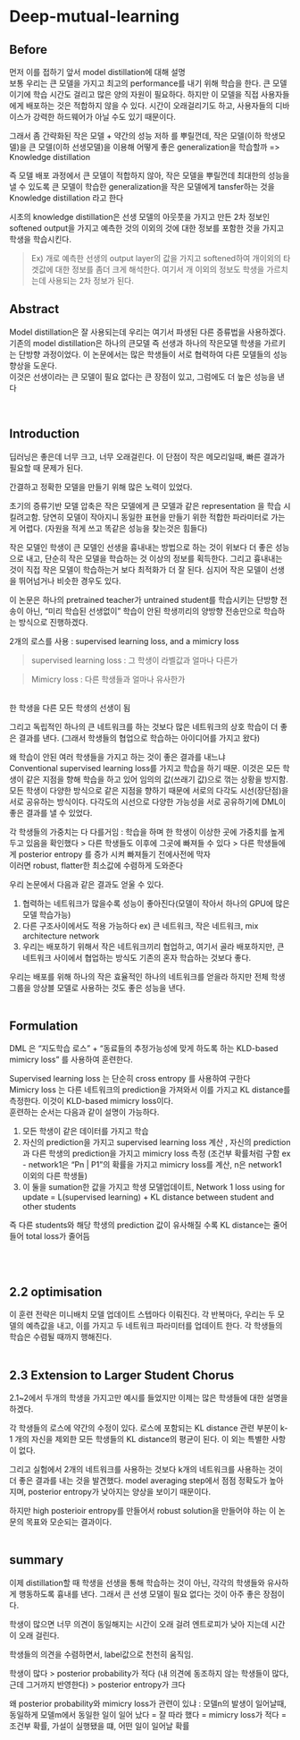 # Deep-mutual-learning

## Before

먼저 이를 접하기 앞서 model distillation에 대해 설명 
<br/>
보통 우리는 큰 모델을 가지고 최고의 performance를 내기 위해 학습을 한다. 큰 모델이기에 학습 시간도 걸리고 많은 양의 자원이 필요하다. 하지만 이 모델을 직접 사용자들에게 배포하는 것은 적합하지 않을 수 있다. 시간이 오래걸리기도 하고, 사용자들의 디바이스가 강력한 하드웨어가 아닐 수도 있기 때문이다.
<br/>

그래서 좀 간략화된 작은 모델 + 약간의 성능 저하 를 뿌릴껀데, 작은 모델(이하 학생모델)을 큰 모델(이하 선생모델)을 이용해  어떻게 좋은 generalization을 학습할까 =>  Knowledge distillation 
<br/>

즉 모델 배포 과정에서 큰 모델이 적합하지 않아, 작은 모델을 뿌릴껀데 최대한의 성능을 낼 수 있도록 큰 모델이 학습한 generalization을 작은 모델에게 tansfer하는 것을 Knowledge distillation 라고 한다
<br/>

시초의 knowledge distillation은 선생 모델의 아웃풋을 가지고 만든 2차 정보인 softened output을 가지고 예측한 것의 이외의 것에 대한 정보를 포함한 것을 가지고 학생을 학습시킨다.
<br/>
> Ex) 개로 예측한 선생의 output layer의 값을 가지고 softened하여 개이외의 타겟값에 대한 정보를 좀더 크게 해석한다. 여기서 개 이외의 정보도 학생을 가르치는데 사용되는 2차 정보가 된다.




## Abstract

Model distillation은 잘 사용되는데 우리는 여기서 파생된 다른 증류법을 사용하겠다.
<br/>
기존의 model distillation은 하나의 큰모델 즉 선생과 하나의 작은모델 학생을 가르키는 단방향 과정이었다.
이 논문에서는 많은 학생들이 서로 협력하여 다른 모델들의 성능향상을 도운다.
<br/>
이것은 선생이라는 큰 모델이 필요 없다는 큰 장점이 있고, 그럼에도 더 높은 성능을 낸다

<br/>

## Introduction

딥러닝은 좋은데 너무 크고, 너무 오래걸린다. 이 단점이 작은 메모리일때, 빠른 결과가 필요할 때 문제가 된다.
<br/>

간결하고 정확한 모델을 만들기 위해 많은 노력이 있었다.
<br/>

초기의 증류기반 모델 압축은 작은 모델에게 큰 모델과 같은 representation 을 학습 시킬려고함. 당연히 모델이 작아지니 동일한 표현을 만들기 위한 적합한 파라미터로 가는게 어렵다. (자원을 적게 쓰고 똑같은 성능을 찾는것은 힘들다)
<br/>

작은 모델인 학생이 큰 모델인 선생을 흉내내는 방법으로 하는 것이 위보다 더 좋은 성능으로 내고, 단순히 작은 모델을 학습하는 것 이상의 정보를 획득한다.
그리고 흉내내는 것이 직접 작은 모델이 학습하는거 보다 최적화가 더 잘 된다. 심지어 작은 모델이 선생을 뛰어넘거나 비슷한 경우도 있다.
<br/>

이 논문은 하나의 pretrained teacher가 untrained student를 학습시키는 단방향 전송이 아닌, 
“미리 학습된 선생없이” 학습이 안된 학생끼리의 양방향 전송만으로 학습하는 방식으로 진행하겠다.
<br/>

2개의 로스를 사용 : supervised learning loss, and a mimicry loss
<br/>

> supervised learning loss : 그 학생이 라벨값과 얼마나 다른가

> Mimicry loss : 다른 학생들과 얼마나 유사한가

<br/>
한 학생을 다른 모든 학생의 선생이 됨

<br/>

그리고 독립적인 하나의 큰 네트워크를 하는 것보다 많은 네트워크의 상호 학습이 더 좋은 결과를 낸다.
(그래서 학생들의 협업으로 학습하는 아이디어를 가지고 왔다)
<br/>

왜 학습이 안된 여러 학생들을 가지고 하는 것이 좋은 결과를 내느냐
<br/>
Conventional supervised learning loss를 가지고 학습을 하기 때문. 이것은 모든 학생이 같은 지점을 향해 학습을 하고 있어 임의의 값(쓰래기 값)으로 꺾는 상황을 방지함. 모든 학생이 다양한 방식으로 같은 지점을 향하기 때문에 서로의 다각도 시선(장단점)을 서로 공유하는 방식이다.
다각도의 시선으로 다양한 가능성을 서로 공유하기에 DML이 좋은 결과를 낼 수 있었다.
<br/>

각 학생들의 가중치는 다 다를거임 : 학습을 하며 한 학생이 이상한 곳에 가중치를 높게 두고 있음을 확인했다 > 다른 학생들도 이후에 그곳에 빠져들 수 있다 > 다른 학생들에게 posterior entropy 를 증가 시켜 빠져들기 전에사전에 막자
<br/>
이러면 robust, flatter한 최소값에 수렴하게 도와준다
<br/>


우리 논문에서 다음과 같은 결과도 얻울 수 있다.
<br/>
1. 협력하는 네트워크가 많을수록 성능이 좋아진다(모델이 작아서 하나의 GPU에 많은 모델 학습가능)
2. 다른 구조사이에서도 적용 가능하다 ex) 큰 네트워크, 작은 네트워크, mix architecture network
3. 우리는 배포하기 위해서 작은 네트워크끼리 협업하고, 여기서 골라 배포하지만, 큰 네트워크 사이에서 협업하는 방식도 기존의 혼자 학습하는 것보다 좋다.

우리는 배포를 위해 하나의 작은 효율적인 하나의 네트워크를 얻을라 하지만 전체 학생그룹을 앙상블 모델로 사용하는 것도 좋은 성능을 낸다.
<br/>
<br/>


## Formulation

DML 은 “지도학습 로스” + “동료들의 추정가능성에 맞게 하도록 하는 KLD-based mimicry loss” 를 사용하여 훈련한다.
<br/>

Supervised learning loss 는 단순히 cross entropy 를 사용하여 구한다
<br/>
Mimicry loss 는 다른 네트워크의 prediction을 가져와서 이를 가지고 KL distance를 측정한다. 이것이 KLD-based mimicry loss이다.
<br/>
훈련하는 순서는 다음과 같이 설명이 가능하다.

1. 모든 학생이 같은 데이터를 가지고 학습
2. 자신의 prediction을 가지고 supervised learning loss 계산 , 자신의 prediction과 다른 학생의 prediction을 가지고 mimicry loss 측정 (조건부 확률처럼 구함  ex - network1은 “Pn | P1”의 확률을 가지고 mimicry loss를 계산, n은 network1 이외의 다른 학생들)
3. 이 둘을 sumation한 값을 가지고 학생 모델업데이트, Network 1 loss using for update  = L(supervised learning) + KL distance between student and other students

즉 다른 students와 해당 학생의 prediction 값이 유사해질 수록 KL distance는 줄어들어 total loss가 줄어듬



<br/>
<br/>

## 2.2 optimisation


이 훈련 전략은 미니배치 모델 업데이트 스텝마다 이뤄진다. 각 반복마다,  우리는 두 모델의 예측값을 내고, 이를 가지고 두 네트워크 파라미터를 업데이트 한다. 각 학생들의 학습은 수렴될 때까지 행해진다.
<br/><br/>

## 2.3 Extension to Larger Student Chorus

2.1~2에서 두개의 학생을 가지고만 예시를 들었지만 이제는 많은 학생들에 대한 설명을 하겠다.
<br/>

각 학생들의 로스에 약간의 수정이 있다. 로스에 포함되는 KL distance 관련 부분이 k-1 개의  자신을 제외한 모든 학생들의 KL distance의 평균이 된다. 이 외는 특별한 사항이 없다.
<br/>

그리고 실험에서 2개의 네트워크를 사용하는 것보다 k개의 네트워크를 사용하는 것이 더 좋은 결과를 내는 것을 발견했다.  model averaging step에서 점점 정확도가 높아지며, posterior entropy가 낮아지는 양상을 보이기 때문이다. 
<br/>

하지만 high posterioir entropy를 만들어서 robust solution을 만들어야 하는 이 논문의 목표와 모순되는 결과이다.
<br/><br/>



## summary

이제 distillation할 때 학생을 선생을 통해 학습하는 것이 아닌, 각각의 학생들와 유사하게 행동하도록 흉내를 낸다. 그래서 큰 선생 모델이 필요 없다는 것이 아주 좋은 장점이다. <br/>

학생이 많으면 너무 의견이 동일해지는 시간이 오래 걸려 엔트로피가 낮아 지는데 시간이 오래 걸린다.<br/>

학생들의 의견을 수렴하면서, label값으로 천천히 움직임.


학생이 많다 > posterior probability가 적다 (내 의견에 동조하지 않는 학생들이 많다, 근데 그거까지 반영한다) > posterior entropy가 크다
 

왜 posterior probability와 mimicry loss가 관련이 있냐 : 모델n의 발생이 일어날때, 동일하게 모델m에서 동일한 일이 일어 났다 = 잘 따라 했다 = mimicry loss가 적다 = 조건부 확률, 가설이 실행됐을 떄, 어떤 일이 일어날 확률
